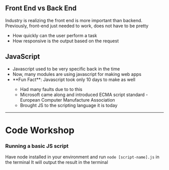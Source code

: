 ## Front End vs Back End

Industry is realizing the front end is more important than backend.
Previously, front-end just needed to work, does not have to be pretty
    <ul>
        <li>How quickly can the user perform a task</li>
        <li>How responsive is the output based on the request</li>
    </ul>


## JavaScript

<ul>
    <li>Javascript used to be very specific back in the time</li>
    <li>Now, many modules are using javascript for making web apps</li>
    <li>**Fun Fact**: Javascript took only 10 days to make as well</li>
        <ul>
            <li>Had many faults due to to this</li>
            <li>Microsoft came along and introduced ECMA script standard - European Computer Manufacture Association</li>
            <li>Brought JS to the scripting language it is today</li>
        </ul>
</ul>

<hr>

# Code Workshop

### Running a basic JS script
Have node installed in your environment and run `node [script-name].js` in the terminal
It will output the result in the terminal

